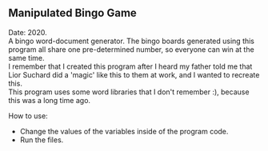 ## Manipulated Bingo Game

Date: 2020.  
A bingo word-document generator. The bingo boards generated using this program all share one pre-determined number, so everyone can win at the same time.  
I remember that I created this program after I heard my father told me that Lior Suchard did a 'magic' like this to them at work, and I wanted to recreate this.  
This program uses some word libraries that I don't remember :), because this was a long time ago.  

How to use:
- Change the values of the variables inside of the program code.
- Run the files.
